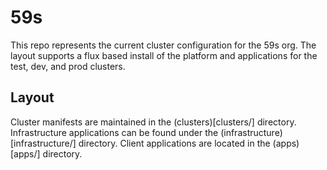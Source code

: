 # 59s

This repo represents the current cluster configuration for the 59s org. The layout supports a flux based install of the platform and applications for the test, dev, and prod clusters.

## Layout

Cluster manifests are maintained in the (clusters)[clusters/] directory. Infrastructure applications can be found under the (infrastructure)[infrastructure/] directory. Client applications are located in the (apps)[apps/] directory.